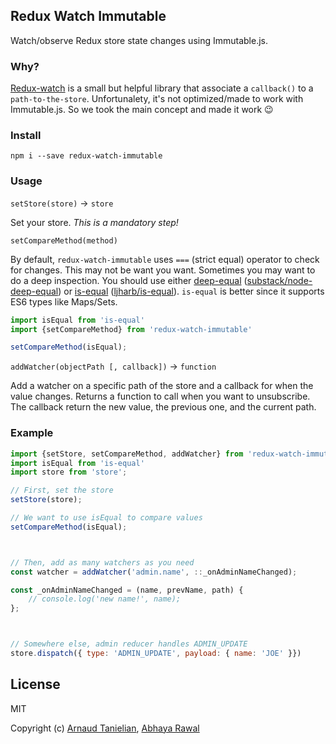 ## Redux Watch Immutable

Watch/observe Redux store state changes using Immutable.js.

### Why?

[Redux-watch](https://github.com/jprichardson/redux-watch) is a small but helpful library that associate a `callback()` to a `path-to-the-store`.
Unfortunalety, it's not optimized/made to work with Immutable.js. So we took the main concept and made it work :wink:

### Install

```
npm i --save redux-watch-immutable
```

### Usage

`setStore(store)` -> `store`

Set your store. *This is a mandatory step!*

`setCompareMethod(method)`

By default, `redux-watch-immutable` uses `===` (strict equal) operator to check for changes. This may not be want you want. Sometimes you may want to do a deep inspection. You should use either [deep-equal](https://www.npmjs.com/package/deep-equal) ([substack/node-deep-equal](https://github.com/substack/node-deep-equal)) or [is-equal](https://www.npmjs.com/package/is-equal) ([ljharb/is-equal](https://github.com/ljharb/is-equal)). `is-equal` is better since it supports ES6 types like Maps/Sets.

```js
import isEqual from 'is-equal'
import {setCompareMethod} from 'redux-watch-immutable'

setCompareMethod(isEqual);
```

`addWatcher(objectPath [, callback])` -> `function`

Add a watcher on a specific path of the store and a callback for when the value changes. Returns a function to call when you want to unsubscribe.
The callback return the new value, the previous one, and the current path.

### Example

```js
import {setStore, setCompareMethod, addWatcher} from 'redux-watch-immutable';
import isEqual from 'is-equal'
import store from 'store';

// First, set the store
setStore(store);

// We want to use isEqual to compare values
setCompareMethod(isEqual);



// Then, add as many watchers as you need
const watcher = addWatcher('admin.name', ::_onAdminNameChanged);

const _onAdminNameChanged = (name, prevName, path) {
	// console.log('new name!', name);
};



// Somewhere else, admin reducer handles ADMIN_UPDATE
store.dispatch({ type: 'ADMIN_UPDATE', payload: { name: 'JOE' }})

```

## License

MIT

Copyright (c) [Arnaud Tanielian](https://github.com/danetag), [Abhaya Rawal](https://github.com/abhayarawal)